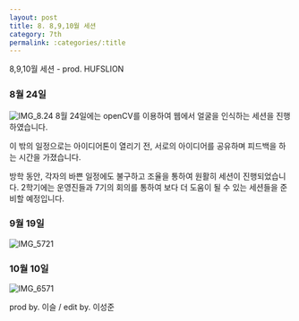 ```yaml
---
layout: post
title: 8. 8,9,10월 세션
category: 7th
permalink: :categories/:title
---
```


8,9,10월 세션 - prod. HUFSLION

  

### 8월 24일
![IMG_8.24](https://user-images.githubusercontent.com/37537330/64066247-1a2c3480-cc52-11e9-8e37-921c437d7290.png)
8월 24일에는 openCV를 이용하여 웹에서 얼굴을 인식하는 세션을 진행하였습니다.

  
이 밖의 일정으로는 아이디어톤이 열리기 전, 서로의 아이디어를 공유하며 피드백을 하는 시간을 가졌습니다.  

방학 동안, 각자의 바쁜 일정에도 불구하고 조율을 통하여 원활히 세션이 진행되었습니다.
2학기에는 운영진들과 7기의 회의를 통하여 보다 더 도움이 될 수 있는 세션들을 준비할 예정입니다.  

### 9월 19일

![IMG_5721](https://user-images.githubusercontent.com/30469948/99151268-4019e980-26dd-11eb-8ca9-ba0a8f27ee58.JPG)

### 10월 10일 

![IMG_6571](https://user-images.githubusercontent.com/30469948/99151275-4740f780-26dd-11eb-97e9-e9d15098fe71.JPG)

prod by. 이슬 / edit by. 이성준

